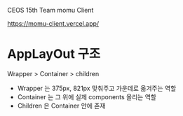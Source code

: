 CEOS 15th Team momu Client

https://momu-client.vercel.app/

# AppLayOut 구조

Wrapper > Container > children

- Wrapper 는 375px, 821px 맞춰주고 가운데로 옮겨주는 역할
- Container 는 그 위에 실제 components 올리는 역할
- Children 은 Container 안에 존재
